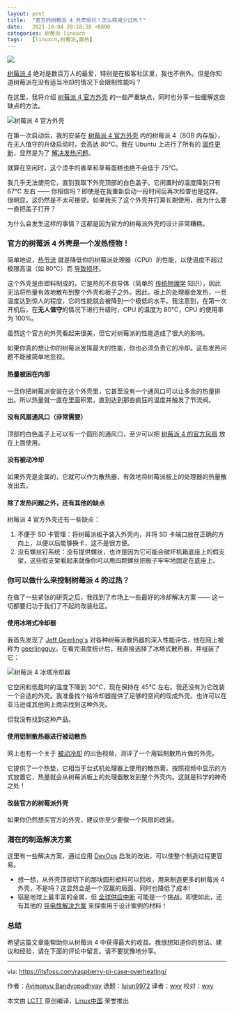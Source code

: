 ```yaml
---
layout: post
title:	"官方的树莓派 4 外壳很烂！怎么样减少过热？"
date:	2021-10-04 20:18:38 +0800 
categories:	树莓派 linuxcn 
tags:	[linuxcn,树莓派,散热]
---
```



![](/Asserts/Images//attachment/album/202110/04/201826ghpecyb43cxehi4y.jpg)


[树莓派 4](https://itsfoss.com/raspberry-pi-4/) 绝对是数百万人的最爱，特别是在极客社区里，我也不例外。但是你知道树莓派在没有适当冷却的情况下会限制性能吗？


在这里，我将介绍 [树莓派 4 官方外壳](https://www.raspberrypi.org/products/raspberry-pi-4-case/) 的一些严重缺点，同时也分享一些缓解这些缺点的方法。


![树莓派 4 官方外壳](/Asserts/Images//attachment/album/202110/04/201838f5q4qu4bjo9pu55o.jpg)


在第一次启动后，我的安装在 [树莓派 4 官方外壳](https://www.raspberrypi.org/products/raspberry-pi-4-case/) 内的树莓派 4（8GB 内存版），在无人值守的升级启动时，会高达 80℃。我在 Ubuntu 上进行了所有的 [固件更新](https://www.einfochips.com/blog/understanding-firmware-updates-the-whats-whys-and-hows/)，显然是为了 [解决发热问题](https://www.seeedstudio.com/blog/2019/11/29/raspberry-pi-4-firmware-update-pi-4-now-runs-cooler-than-ever/)。


就算在空闲时，这个烫手的香草和草莓蛋糕也绝不会低于 75℃。


我几乎无法使用它，直到我取下外壳顶部的白色盖子。它闲置时的温度降到只有 67℃ 左右 —— 你相信吗？即使是在我重新启动一段时间后再次检查也是这样。很明显，这仍然是不太可接受。如果我买了这个外壳并打算长期使用，我为什么要一直把盖子打开？


为什么会发生这样的事情？这都是因为官方的树莓派外壳的设计非常糟糕。


### 官方的树莓派 4 外壳是一个发热怪物！


简单地说，[热节流](https://www.pcmag.com/encyclopedia/term/thermal-throttling) 就是降低你的树莓派处理器（CPU）的性能，以使温度不超过极限高温（如 80℃）而 [导致损坏](https://www.pcgamer.com/cpu-temperature-overheat/)。


这个外壳是由塑料制成的，它是热的不良导体（简单的 [传统物理学](https://thermtest.com/stay-colder-for-longer-in-a-container-made-of-plastic-or-metal) 知识），因此无法将热量有效地散布到整个外壳和板子之外。因此，板上的处理器会发热，一旦温度达到惊人的程度，它的性能就会被降到一个极低的水平。我注意到，在第一次开机后，在**无人值守**的情况下进行升级时，CPU 的温度为 80℃，CPU 的使用率为 100%。


虽然这个官方的外壳看起来很美，但它对树莓派的性能造成了很大的影响。


如果你真的想让你的树莓派发挥最大的性能，你也必须负责它的冷却。这些发热问题不能被简单地忽视。


#### 热量被困在内部


一旦你把树莓派安装在这个外壳里，它甚至没有一个通风口可以让多余的热量排出。所以热量就一直在里面积累，直到达到那些疯狂的温度并触发了节流阀。


#### 没有风扇通风口（非常需要）


顶部的白色盖子上可以有一个圆形的通风口，至少可以把 [树莓派 4 的官方风扇](https://www.raspberrypi.org/products/raspberry-pi-4-case-fan/) 放在上面使用。


#### 没有被动冷却


如果外壳是金属的，它就可以作为散热器，有效地将树莓派板上的处理器的热量散发出去。


#### 除了发热问题之外，还有其他的缺点


树莓派 4 官方外壳还有一些缺点：


1. 不便于 SD 卡管理：将树莓派板子装入外壳内，并将 SD 卡端口放在正确的方向上，以便以后能够换卡，这不是很方便。
2. 没有螺丝钉系统：没有提供螺丝，也许是因为它可能会破坏机箱底座上的假支架，这些假支架看起来就像你可以用四颗螺丝把板子牢牢地固定在底座上。


### 你可以做什么来控制树莓派 4 的过热？


在做了一些紧张的研究之后，我找到了市场上一些最好的冷却解决方案 —— 这一切都要归功于我们了不起的改装社区。


#### 使用冰塔式冷却器


我首先发现了 [Jeff Geerling's](https://www.jeffgeerling.com/blog/2019/best-way-keep-your-cool-running-raspberry-pi-4) 对各种树莓派散热器的深入性能评估，他在网上被称为 [geerlingguy](https://www.jeffgeerling.com/about)。在看完温度统计后，我直接选择了冰塔式散热器，并组装了它：


![树莓派 4 冰塔冷却器](/Asserts/Images//attachment/album/202110/04/201839y6xjqj7l1vc5qlre.jpg)


它空闲和低载时的温度下降到 30℃，现在保持在 45℃ 左右。我还没有为它改装一个合适的外壳。我准备找个给冷却器提供了足够的空间的现成外壳。也许可以在亚马逊或其他网上商店找到这种外壳。


但我没有找到这种产品。


#### 使用铝制散热器进行被动散热


网上也有一个关于 [被动冷却](https://buildabroad.org/2016/11/05/passive-cooling/) 的出色视频，测评了一个用铝制散热片做的外壳。


它提供了一个热垫，它相当于台式机处理器上使用的散热膏。按照视频中显示的方式放置它，热量就会从树莓派板上的处理器散发到整个外壳内。这就是科学的神奇之处！


#### 改装官方的树莓派外壳


如果你仍然想买官方的外壳，建议你至少要做一个风扇的改装。


### 潜在的制造解决方案


这里有一些解决方案，通过应用 [DevOps](https://linuxhandbook.com/what-is-devops/) 启发的改进，可以使整个制造过程更容易。


* 想一想，从外壳顶部切下的那块圆形塑料可以回收，用来制造更多的树莓派 4 外壳，不是吗？这显然会是一个双赢的局面，同时也降低了成本!
* 铝是地球上最丰富的金属，但 [全球供应中断](https://www.reuters.com/article/global-metals-idUSL1N2Q90GA) 可能是一个挑战。即使如此，还有其他的 [导电性解决方案](https://news.mit.edu/2018/engineers-turn-plastic-insulator-heat-conductor-0330) 来探索用于设计案例的材料！


### 总结


希望这篇文章能帮助你从树莓派 4 中获得最大的收益。我很想知道你的想法、建议和经验，请在下面的评论中留言。请不要犹豫地分享。




---


via: <https://itsfoss.com/raspberry-pi-case-overheating/>


作者：[Avimanyu Bandyopadhyay](https://itsfoss.com/author/avimanyu/) 选题：[lujun9972](https://github.com/lujun9972) 译者：[wxy](https://github.com/wxy) 校对：[wxy](https://github.com/wxy)


本文由 [LCTT](https://github.com/LCTT/TranslateProject) 原创编译，[Linux中国](https://linux.cn/) 荣誉推出
